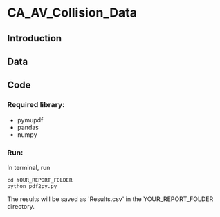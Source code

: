 # CA_AV_Collision_Data
## Introduction

## Data

## Code
### Required library:
- pymupdf
- pandas
- numpy

### Run: 
In terminal, run
```
cd YOUR_REPORT_FOLDER
python pdf2py.py
```
The results will be saved as 'Results.csv' in the YOUR_REPORT_FOLDER directory.
